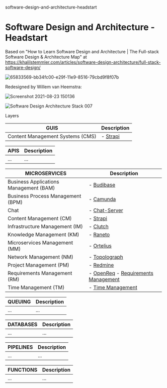software-design-and-architecture-headstart
# Software Design and Architecture - Headstart

Based on "How to Learn Software Design and Architecture | The Full-stack Software Design & Architecture Map" at https://khalilstemmler.com/articles/software-design-architecture/full-stack-software-design/


![65833569-bb34fc00-e29f-11e9-8516-79cbd9f8f07b](https://user-images.githubusercontent.com/12828104/130451222-5966ad39-0cb0-40ce-af1f-678be940c449.png)

Redesigned by Willem van Heemstra:

![Screenshot 2021-08-23 150136](https://user-images.githubusercontent.com/12828104/130453087-c0f3c352-fe86-4286-a7b5-62bfd7345982.png)

![Software Design   Architecture Stack 007](https://user-images.githubusercontent.com/1499433/177119470-d02ce6b2-b6e8-4ab3-b28c-102957f9c18d.png)

Layers

| GUIS  | Description |
| ------------- | ------------- |
| Content Management Systems (CMS)  | - [Strapi](https://github.com/vanHeemstraSystems/strapi-head-of-cms-headstart)  |

| APIS  | Description |
| ------------- | ------------- |
| ...  | ...  |

| MICROSERVICES  | Description |
| ------------- | ------------- |
| Business Applications Management (BAM)  | - [Budibase](https://github.com/vanHeemstraSystems/budibase-headstart)  |
| Business Process Management (BPM)  | - [Camunda](https://github.com/vanHeemstraSystems/camunda-headstart)  |
| Chat  | - [Chat-Server](https://github.com/vanHeemstraSystems/exo-chat-headstart)  |
| Content Management (CM)  | - [Strapi](https://github.com/vanHeemstraSystems/strapi-headless-cms-headstart)  |
| Infrastructure Management (IM)  | - [Clutch](https://github.com/vanHeemstraSystems/clutch-headstart)  |
| Knowledge Management (KM)  | - [Raneto](https://github.com/vanHeemstraSystems/raneto-headstart)  |
| Microservices Management (MM)  | - [Ortelius](https://github.com/vanHeemstraSystems/ortelius-headstart)  |
| Network Management (NM)  | - [Topolograph](https://github.com/vanHeemstraSystems/topolograph-headstart)  |
| Project Management (PM)  | - [Redmine](https://github.com/vanHeemstraSystems/redmine-headstart)  |
| Requirements Management (RM)  | - [OpenReq](https://github.com/vanHeemstraSystems/openreq-headstart) - [Requirements Management](https://github.com/vanHeemstraSystems/requirements-management) |
| Time Management (TM)  | - [Time Management](https://github.com/vanHeemstraSystems/time-management)  |


| QUEUING  | Description |
| ------------- | ------------- |
| ...  | ...  |

| DATABASES  | Description |
| ------------- | ------------- |
| ...  | ...  |

| PIPELINES  | Description |
| ------------- | ------------- |
| ...  | ...  |

| FUNCTIONS  | Description |
| ------------- | ------------- |
| ...  | ...  |
